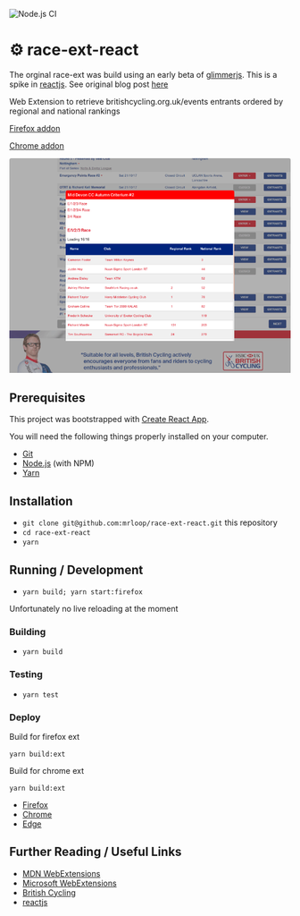 ![Node.js CI](https://github.com/mrloop/race-ext-react/workflows/Node.js%20CI/badge.svg)

# ⚙ race-ext-react

The orginal race-ext was build using an early beta of [glimmerjs](https://glimmerjs.com/). This is a spike in [reactjs](https://reactjs.org). See original blog post [here](https://blog.mrloop.com/javascript/glimmerjs/2017/11/01/know-the-competition.html)

Web Extension to retrieve britishcycling.org.uk/events entrants ordered by regional and national rankings

[Firefox addon](https://addons.mozilla.org/en-US/firefox/addon/know-the-competition/)

[Chrome addon](https://chrome.google.com/webstore/detail/know-the-competition/odlnobeiombjhcehmhonbiijfeodcoae)

![web extension screenshot](race-ext.png)

## Prerequisites

This project was bootstrapped with [Create React App](https://github.com/facebook/create-react-app).

You will need the following things properly installed on your computer.

- [Git](https://git-scm.com/)
- [Node.js](https://nodejs.org/) (with NPM)
- [Yarn](https://yarnpkg.com/en/)

## Installation

- `git clone git@github.com:mrloop/race-ext-react.git` this repository
- `cd race-ext-react`
- `yarn`

## Running / Development

- `yarn build; yarn start:firefox`

Unfortunately no live reloading at the moment

### Building

- `yarn build`

### Testing

- `yarn test`

### Deploy

Build for firefox ext

```
yarn build:ext
```

Build for chrome ext

```
yarn build:ext
```

- [Firefox](https://addons.mozilla.org/en-GB/developers/addon/submit/upload-listed)
- [Chrome](https://chrome.google.com/webstore/developer/update?authuser=1)
- [Edge](http://docs.microsoft.com/en-us/microsoft-edge/extensions/getting-started#publishing-to-the-windows-store)

## Further Reading / Useful Links

- [MDN WebExtensions](https://developer.mozilla.org/en-US/Add-ons/WebExtensions)
- [Microsoft WebExtensions](https://docs.microsoft.com/en-us/microsoft-edge/extensions/getting-started)
- [British Cycling](https://www.britishcycling.org.uk/events?search_type=upcoming)
- [reactjs](https://reactjs.org/docs/getting-started.html)
